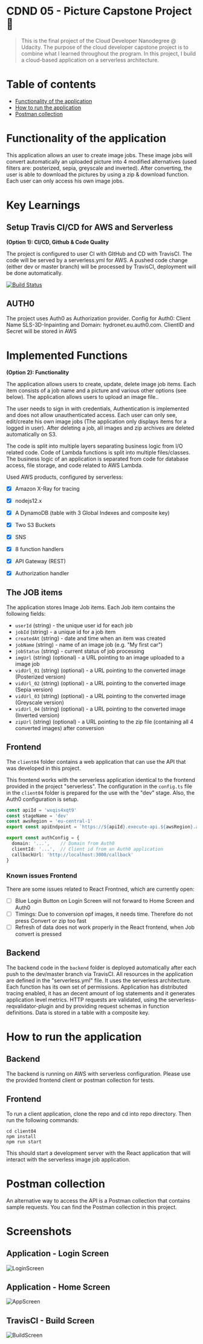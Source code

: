 # CDND 05 - Picture Capstone Project :rocket: 
> This is the final project of the Cloud Developer Nanodegree @ Udacity. The purpose of the cloud developer capstone project is to combine what I learned throughout the program. In this project, I build a cloud-based application on a serverless architecture. 

# Table of contents
* [Functionality of the application](#functionality-of-the-application)
* [How to run the application](#how-to-run-the-application)
* [Postman collection](#postman-collection)


# Functionality of the application

This application allows an user to create image jobs. These image jobs will convert automatically an uploaded picture into 4 modified alternatives (used filters are: posterized, sepia, greyscale and inverted). After converting, the user is able to download the pictures by using a zip & download function. Each user can only access his own image jobs. 

# Key Learnings

## Setup Travis CI/CD for AWS and Serverless
**(Option 1): CI/CD, Github & Code Quality**

The project is configured to user CI with GItHub and CD with TravisCI. The code will be served by a serverless.yml for AWS. A pushed code change (either dev or master branch) will be processed by TravisCI, deployment will be done automatically.

[![Build Status](https://travis-ci.org/chk-code/cdnd-05-3dinpainting.svg?branch=dev)](https://travis-ci.org/chk-code/cdnd-05-3dinpainting)

## AUTH0

The project uses Auth0 as Authorization provider.
Config for Auth0: Client Name SLS-3D-Inpainting and Domain: hydronet.eu.auth0.com. ClientID and Secret will be stored in AWS

# Implemented Functions
**(Option 2): Functionality**

The application allows users to create, update, delete image job items. Each item consists of a job name and a picture and various other options (see below). The application allows users to upload an image file.. 

The user needs to sign in with credentials, Authentication is implemented and does not allow unauthenticated access. Each user can only see, edit/create his own image jobs (The application only displays items for a logged in user). After deleting a job, all images and zip archives are deleted automatically on S3.

The code is split into multiple layers separating business logic from I/O related code. 
Code of Lambda functions is split into multiple files/classes. The business logic of an application is separated from code for database access, file storage, and code related to AWS Lambda.

Used AWS products, configured by serverless:
- [x] Amazon X-Ray for tracing
- [x] nodejs12.x
- [x] A DynamoDB (table with 3 Global Indexes and composite key)
- [x] Two S3 Buckets
- [x] SNS 
- [x] 8 function handlers
- [x] API Gateway (REST)
- [x] Authorization handler


## The JOB items

The application stores Image Job items. Each Job item contains the following fields:

* `userId` (string) - the unique user id for each job
* `jobId` (string) - a unique id for a job item
* `createdAt` (string) - date and time when an item was created
* `jobName` (string) - name of an image job (e.g. "My first car")
* `jobStatus` (string) - current status of job processing
* `imgUrl` (string) (optional) - a URL pointing to an image uploaded to a image job
* `vidUrl_01` (string) (optional) - a URL pointing to the converted image (Posterized version)
* `vidUrl_02` (string) (optional) - a URL pointing to the converted image (Sepia version)
* `vidUrl_03` (string) (optional) - a URL pointing to the converted image (Greyscale version)
* `vidUrl_04` (string) (optional) - a URL pointing to the converted image (Inverted version)
* `zipUrl` (string) (optional) - a URL pointing to the zip file (containing all 4 converted images) after conversion

## Frontend

The `client04` folder contains a web application that can use the API that was developed in this project.

This frontend works with the serverless application identical to the frontend provided in the project "serverless". The configuration in the `config.ts` file in the `client04` folder is prepared for the use with the "dev" stage. Also, the Auth0 configuration is setup.

```ts
const apiId = 'wxqis4xqt9'
const stageName = 'dev'
const awsRegion = 'eu-central-1'
export const apiEndpoint = `https://${apiId}.execute-api.${awsRegion}.amazonaws.com/${stageName}`

export const authConfig = {
  domain: '...',    // Domain from Auth0
  clientId: '...',  // Client id from an Auth0 application
  callbackUrl: 'http://localhost:3000/callback'
}
```
### Known issues Frontend
There are some issues related to React Frontned, which are currently open:
- [ ] Blue Login Button on Login Screen will not forward to Home Screen and Auth0
- [ ] Timings: Due to conversion opf images, it needs time. Therefore do not press Convert or zip too fast
- [ ] Refresh of data does not work properly in the React frontend, when Job convert is pressed

## Backend
The backend code in the `backend` folder is deployed automatically after each push to the dev/master branch via TravisCI. All resources in the application are defined in the "serverless.yml" file. It uses the serverless architecture.
Each function has its own set of permissions. Application has distributed tracing enabled, it has an decent amount of log statements and it generates application level metrics. HTTP requests are validated, using the serverless-reqvalidator-plugin and by providing request schemas in function definitions.
Data is stored in a table with a composite key.

# How to run the application

## Backend

The backend is running on AWS with serverless configuration. Please use the provided frontend client or postman collection for tests.

## Frontend

To run a client application, clone the repo and cd into repo directory. Then run the following commands:

```
cd client04
npm install
npm run start
```

This should start a development server with the React application that will interact with the serverless image job application.

# Postman collection

An alternative way to access the API is a Postman collection that contains sample requests. You can find the Postman collection in this project.

# Screenshots
## Application - Login Screen
![LoginScreen](https://github.com/chk-code/cdnd-05-3dinpainting/raw/master/screenshots/LoginScreen.png)

## Application - Home Screen
![AppScreen](https://github.com/chk-code/cdnd-05-3dinpainting/raw/master/screenshots/AppScreen.png)

## TravisCI - Build Screen
![BuildScreen](https://github.com/chk-code/cdnd-05-3dinpainting/raw/master/screenshots/TRavisCI%20Builds.png)


